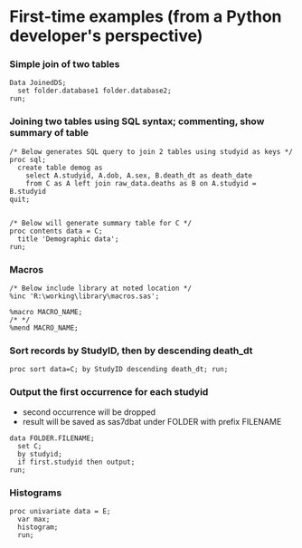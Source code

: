 # First-time examples (from a Python developer's perspective)

### Simple join of two tables
```
Data JoinedDS;
  set folder.database1 folder.database2; 
run;
```


### Joining two tables using SQL syntax; commenting, show summary of table
```
/* Below generates SQL query to join 2 tables using studyid as keys */
proc sql;
  create table demog as
    select A.studyid, A.dob, A.sex, B.death_dt as death_date
    from C as A left join raw_data.deaths as B on A.studyid = B.studyid
quit;


/* Below will generate summary table for C */ 
proc contents data = C;
  title 'Demographic data';
run;

```


### Macros
```
/* Below include library at noted location */
%inc 'R:\working\library\macros.sas';    

%macro MACRO_NAME;
/* */
%mend MACRO_NAME;

```

### Sort records by StudyID, then by descending death_dt
```
proc sort data=C; by StudyID descending death_dt; run;
```

### Output the first occurrence for each studyid 

- second occurrence will be dropped
- result will be saved as sas7dbat under FOLDER with prefix FILENAME

```
data FOLDER.FILENAME;
  set C;
  by studyid;
  if first.studyid then output;
run;
```

### Histograms

```
proc univariate data = E;
  var max;
  histogram;
  run;
```
